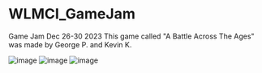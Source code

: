 # WLMCI_GameJam
 Game Jam Dec 26-30 2023
This game called "A Battle Across The Ages" was made by George P. and Kevin K.

![image](https://github.com/GeorgePost/WLMCI_GameJam/assets/77109877/07015063-7c75-4a5f-a2cf-6206e7452fa4)
![image](https://github.com/GeorgePost/WLMCI_GameJam/assets/77109877/09b62385-99b4-4d5f-ace3-063d5b9ba79e)
![image](https://github.com/GeorgePost/WLMCI_GameJam/assets/77109877/62769caa-c9b7-4764-8490-122ee0d82734)

